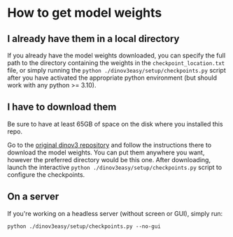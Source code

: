 # How to get model weights

## I already have them in a local directory

If you already have the model weights downloaded, you can specify the full path to the directory containing the weights in the `checkpoint_location.txt` file, or simply running the `python ./dinov3easy/setup/checkpoints.py` script after you have activated the appropriate python environment (but should work with any python >= 3.10).

## I have to download them

Be sure to have at least 65GB of space on the disk where you installed this repo.

Go to the [original dinov3 repository](https://github.com/facebookresearch/dinov3) and follow the instructions there to download the model weights. You can put them anywhere you want, however the preferred directory would be this one. After downloading, launch the interactive `python ./dinov3easy/setup/checkpoints.py` script to configure the checkpoints.

## On a server

If you're working on a headless server (without screen or GUI), simply run:

`python ./dinov3easy/setup/checkpoints.py --no-gui`
